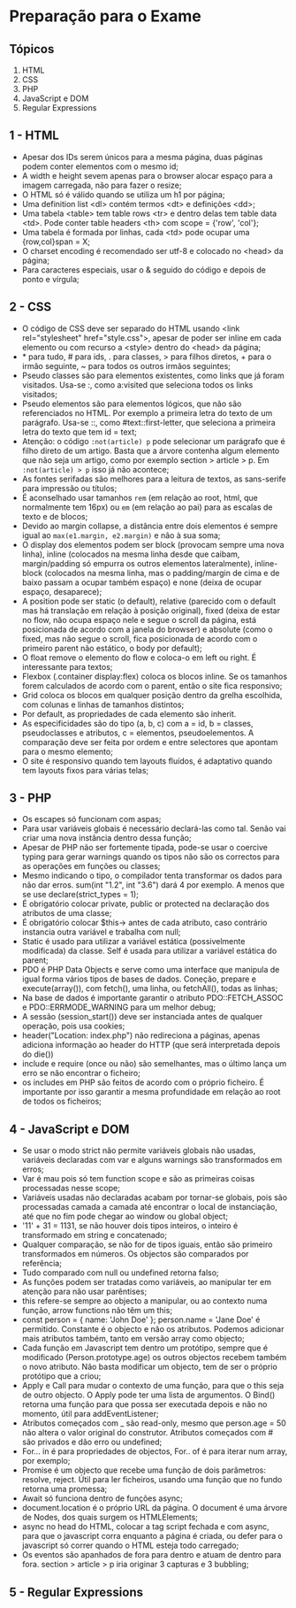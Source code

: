 # Preparação para o Exame

## Tópicos

1. HTML
2. CSS
3. PHP
4. JavaScript e DOM
5. Regular Expressions

## 1 - HTML

- Apesar dos IDs serem únicos para a mesma página, duas páginas podem conter elementos com o mesmo id;
- A width e height sevem apenas para o browser alocar espaço para a imagem carregada, não para fazer o resize;
- O HTML só é válido quando se utiliza um h1 por página;
- Uma definition list \<dl> contém termos \<dt> e definições \<dd>;
- Uma tabela \<table> tem table rows \<tr> e dentro delas tem table data \<td>. Pode conter table headers \<th> com scope = {'row', 'col'};
- Uma tabela é formada por linhas, cada \<td> pode ocupar uma {row,col}span = X;
- O charset encoding é recomendado ser utf-8 e colocado no \<head> da página;
- Para caracteres especiais, usar o & seguido do código e depois de ponto e vírgula;

## 2 - CSS

- O código de CSS deve ser separado do HTML usando \<link rel="stylesheet" href="style.css">, apesar de poder ser inline em cada elemento ou com recurso a \<style> dentro do \<head> da página;
- \* para tudo, \# para ids, . para classes, > para filhos diretos, + para o irmão seguinte, ~ para todos os outros irmãos seguintes;
- Pseudo classes são para elementos existentes, como links que já foram visitados. Usa-se :, como a:visited que seleciona todos os links visitados;
- Pseudo elementos são para elementos lógicos, que não são referenciados no HTML. Por exemplo a primeira letra do texto de um parágrafo. Usa-se ::, como #text::first-letter, que seleciona a primeira letra do texto que tem id = text;
- Atenção: o código `:not(article) p` pode selecionar um parágrafo que é filho direto de um artigo. Basta que a árvore contenha algum elemento que não seja um artigo, como por exemplo section > article > p. Em `:not(article) > p` isso já não acontece;
- As fontes serifadas são melhores para a leitura de textos, as sans-serife para impressão ou títulos;
- É aconselhado usar tamanhos `rem` (em relação ao root, html, que normalmente tem 16px) ou `em` (em relação ao pai) para as escalas de texto e de blocos;
- Devido ao margin collapse, a distância entre dois elementos é sempre igual ao `max(e1.margin, e2.margin)` e não à sua soma;
- O display dos elementos podem ser block (provocam sempre uma nova linha), inline (colocados na mesma linha desde que caibam, margin/padding só empurra os outros elementos lateralmente), inline-block (colocados na mesma linha, mas o padding/margin de cima e de baixo passam a ocupar também espaço) e none (deixa de ocupar espaço, desaparece);
- A position pode ser static (o default), relative (parecido com o default mas há translação em relação à posição original), fixed (deixa de estar no flow, não ocupa espaço nele e segue o scroll da página, está posicionada de acordo com a janela do browser) e absolute (como o fixed, mas não segue o scroll, fica posicionada de acordo com o primeiro parent não estático, o body por default);
- O float remove o elemento do flow e coloca-o em left ou right. É interessante para textos;
- Flexbox (.container display:flex) coloca os blocos inline. Se os tamanhos forem calculados de acordo com o parent, então o site fica responsivo;
- Grid coloca os blocos em qualquer posição dentro da grelha escolhida, com colunas e linhas de tamanhos distintos;
- Por default, as propriedades de cada elemento são inherit. 
- As especificidades são do tipo (a, b, c) com a = id, b = classes, pseudoclasses e atributos, c = elementos, pseudoelementos. A comparação deve ser feita por ordem e entre selectores que apontam para o mesmo elemento;
- O site é responsivo quando tem layouts fluídos, é adaptativo quando tem layouts fixos para várias telas;

## 3 - PHP

- Os escapes só funcionam com aspas;
- Para usar variáveis globais é necessário declará-las como tal. Senão vai criar uma nova instância dentro dessa função;
- Apesar de PHP não ser fortemente tipada, pode-se usar o coercive typing para gerar warnings quando os tipos não são os correctos para as operações em funções ou classes;
- Mesmo indicando o tipo, o compilador tenta transformar os dados para não dar erros. sum(int "1.2", int "3.6") dará 4 por exemplo. A menos que se use declare(strict_types = 1);
- É obrigatório colocar private, public or protected na declaração dos atributos de uma classe;
- É obrigatório colocar $this-> antes de cada atributo, caso contrário instancia outra variável e trabalha com null;
- Static é usado para utilizar a variável estática (possivelmente modificada) da classe. Self é usada para utilizar a variável estática do parent;
- PDO é PHP Data Objects e serve como uma interface que manipula de igual forma vários tipos de bases de dados. Coneção, prepare e execute(array()), com fetch(), uma linha, ou fetchAll(), todas as linhas;
- Na base de dados é importante garantir o atributo PDO::FETCH_ASSOC e PDO::ERRMODE_WARNING para um melhor debug;
- A sessão (session_start()) deve ser instanciada antes de qualquer operação, pois usa cookies;
- header("Location: index.php") não redireciona a páginas, apenas adiciona informação ao header do HTTP (que será interpretada depois do die())
- include e require (once ou não) são semelhantes, mas o último lança um erro se não encontrar o ficheiro;
- os includes em PHP são feitos de acordo com o próprio ficheiro. É importante por isso garantir a mesma profundidade em relação ao root de todos os ficheiros;

## 4 - JavaScript e DOM

- Se usar o modo strict não permite variáveis globais não usadas, variáveis declaradas com var e alguns warnings são transformados em erros;
- Var é mau pois só tem function scope e são as primeiras coisas processadas nesse scope;
- Variáveis usadas não declaradas acabam por tornar-se globais, pois são processadas camada a camada até encontrar o local de instanciação, até que no fim pode chegar ao window ou global object;
- '11' + 31 = 1131, se não houver dois tipos inteiros, o inteiro é transformado em string e concatenado;
- Qualquer comparação, se não for de tipos iguais, então são primeiro transformados em números. Os objectos são comparados por referência;
- Tudo comparado com null ou undefined retorna falso;
- As funções podem ser tratadas como variáveis, ao manipular ter em atenção para não usar parêntises;
- this refere-se sempre ao objecto a manipular, ou ao contexto numa função, arrow functions não têm um this;
- const person = { name: 'John Doe' }; person.name = 'Jane Doe' é permitido. Constante é o objecto e não os atributos. Podemos adicionar mais atributos também, tanto em versão array como objecto;
- Cada função em Javascript tem dentro um protótipo, sempre que é modificado (Person.prototype.age) os outros objectos recebem também o novo atributo. Não basta modificar um objecto, tem de ser o próprio protótipo que a criou;
- Apply e Call para mudar o contexto de uma função, para que o this seja de outro objecto. O Apply pode ter uma lista de argumentos. O Bind() retorna uma função para que possa ser executada depois e não no momento, útil para addEventListener;
- Atributos começados com _ são read-only, mesmo que person.age = 50 não altera o valor original do construtor. Atributos começados com # são privados e dão erro ou undefined;
- For... in é para propriedades de objectos, For.. of é para iterar num array, por exemplo;
- Promise é um objecto que recebe uma função de dois parâmetros: resolve, reject. Útil para ler ficheiros, usando uma função que no fundo retorna uma promessa;
- Await só funciona dentro de funções async;
- document.location é o próprio URL da página. O document é uma árvore de Nodes, dos quais surgem os HTMLElements;
- async no head do HTML, colocar a tag script fechada e com async, para que o javascript corra enquanto a página é criada, ou defer para o javascript só correr quando o HTML esteja todo carregado;
- Os eventos são apanhados de fora para dentro e atuam de dentro para fora. section > article > p iria originar 3 capturas e 3 bubbling;

## 5 - Regular Expressions

